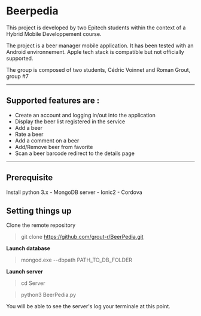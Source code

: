 **Beerpedia**
================


This project is developed by two Epitech students within the context of a Hybrid Mobile Developpement course.

The project is a beer manager mobile application. It has been tested with an Android environnement. Apple tech stack is compatible but not officially supported.

The group is composed of two students, Cédric Voinnet and Roman Grout, group #7

----------

Supported features are :
---------------------------------
* Create an account and logging in/out into the application
* Display the beer list registered in the service
* Add a beer
* Rate a beer
* Add a comment on a beer
* Add/Remove beer from favorite
* Scan a beer barcode redirect to the details page
 

----------

Prerequisite
------------------

Install python 3.x - MongoDB server - Ionic2 - Cordova

Setting things up
-------------

Clone the remote repository
> git clone https://github.com/grout-r/BeerPedia.git

**Launch database**

> mongod.exe --dbpath PATH_TO_DB_FOLDER

**Launch server**

> cd Server

> python3 BeerPedia.py

You will be able to see the server's log your terminale at this point.
